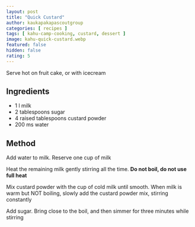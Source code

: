 ```yaml
---
layout: post
title: "Quick Custard"
author: kaukapakapascoutgroup
categories: [ recipes ]
tags: [ kahu-camp-cooking, custard, dessert ]
image: kahu-quick-custard.webp
featured: false
hidden: false
rating: 5
---
```


Serve hot on fruit cake, or with icecream

## Ingredients

* 1 l milk 
* 2 tablespoons sugar
* 4 raised tablespoons custard powder
* 200 ms water

## Method

Add water to milk. Reserve one cup of milk

Heat the remaining milk gently stirring all the time. **Do not boil, do not use full heat**

Mix custard powder with the cup of cold milk until smooth. When milk is warm but NOT boiling, slowly add the custard powder mix, stirring constantly

Add sugar. Bring close to the boil, and then simmer for three minutes while stirring
